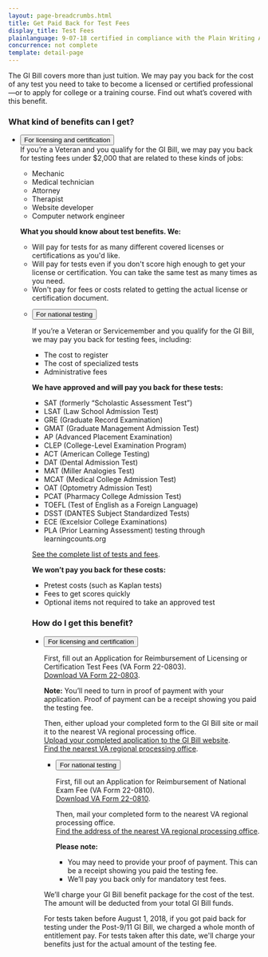 ```yaml
---
layout: page-breadcrumbs.html
title: Get Paid Back for Test Fees
display_title: Test Fees
plainlanguage: 9-07-18 certified in compliance with the Plain Writing Act
concurrence: not complete
template: detail-page 
--- 
```


The GI Bill covers more than just tuition. We may pay you back for the cost of any test you need to take to become a licensed or certified professional—or to apply for college or a training course. Find out what’s covered with this benefit.


<span id="ways-to-file"></span>

### What kind of benefits can I get?

<div class="usa-accordion">
<ul class="usa-unstyled-list">
<li>
<button class="usa-button-unstyled usa-accordion-button" aria-controls="licensing-certification-kinds-of-benefits">For licensing and certification</button>
  
<div id="licensing-certification-kinds-of-benefits" class="usa-accordion-content">
If you’re a Veteran and you qualify for the GI Bill, we may pay you back for testing fees under $2,000 that are related to these kinds of jobs:

- Mechanic
- Medical technician
- Attorney
- Therapist
- Website developer
- Computer network engineer<br>

**What you should know about test benefits. We:**
- Will pay for tests for as many different covered licenses or certifications as you'd like.
- Will pay for tests even if you don't score high enough to get your license or certification. You can take the same test as many times as you need.
- Won't pay for fees or costs related to getting the actual license or certification document.
</div>
</li>

<div class="usa-accordion">
<ul class="usa-unstyled-list">
<li>
<button class="usa-button-unstyled usa-accordion-button" aria-controls="national-testing-kinds-of-benefits">For national testing</button>
  
<div id="national-testing-kinds-of-benefits" class="usa-accordion-content">
  
If you’re a Veteran or Servicemember and you qualify for the GI Bill, we may pay you back for testing fees, including:

- The cost to register
- The cost of specialized tests
- Administrative fees <br>

**We have approved and will pay you back for these tests:**
- SAT (formerly “Scholastic Assessment Test”)
- LSAT (Law School Admission Test)
- GRE (Graduate Record Examination)
- GMAT (Graduate Management Admission Test)
- AP (Advanced Placement Examination)
- CLEP (College-Level Examination Program)
- ACT (American College Testing)
- DAT (Dental Admission Test)
- MAT (Miller Analogies Test)
- MCAT (Medical College Admission Test)
- OAT (Optometry Admission Test)
- PCAT (Pharmacy College Admission Test)
- TOEFL (Test of English as a Foreign Language)
- DSST (DANTES Subject Standardized Tests)
- ECE (Excelsior College Examinations)
- PLA (Prior Learning Assessment) testing through learningcounts.org

[See the complete list of tests and fees](https://inquiry.vba.va.gov/weamspub/buildSearchNE.do).

**We won’t pay you back for these costs:**
- Pretest costs (such as Kaplan tests)
- Fees to get scores quickly
- Optional items not required to take an approved test
</div>
</li>

### How do I get this benefit?

<div class="usa-accordion">
<ul class="usa-unstyled-list">
<li>
<button class="usa-button-unstyled usa-accordion-button" aria-controls="licensing-certification-get-benefits">For licensing and certification</button>
  
<div id="licensing-certification-get-benefits" class="usa-accordion-content">  
  
First, fill out an Application for Reimbursement of Licensing or Certification Test Fees (VA Form 22-0803). <br>
[Download VA Form 22-0803](https://www.vba.va.gov/pubs/forms/VBA-22-0803-ARE.pdf). 

**Note:** You’ll need to turn in proof of payment with your application. Proof of payment can be a receipt showing you paid the testing fee.

Then, either upload your completed form to the GI Bill site or mail it to the nearest VA regional processing office. <br>
[Upload your completed application to the GI Bill website](https://gibill.custhelp.va.gov/app/utils/login_form/).<br>
[Find the nearest VA regional processing office](https://www.benefits.va.gov/gibill/regional_processing.asp).
</div>
</li>


<div class="usa-accordion">
<ul class="usa-unstyled-list">
<li>
<button class="usa-button-unstyled usa-accordion-button" aria-controls="national-testing-get-benefits">For national testing</button>

<div id="national-testing-get-benefits" class="usa-accordion-content">

First, fill out an Application for Reimbursement of National Exam Fee (VA Form 22-0810). <br>
[Download VA Form 22-0810](https://www.vba.va.gov/pubs/forms/VBA-22-0810-ARE.pdf).

Then, mail your completed form to the nearest VA regional processing office. <br>
[Find the address of the nearest VA regional processing office](https://www.benefits.va.gov/gibill/regional_processing.asp).


**Please note:**
- You may need to provide your proof of payment. This can be a receipt showing you paid the testing fee.
- We’ll pay you back only for mandatory test fees.

</div>
</li>
</ul>
</div>




We’ll charge your GI Bill benefit package for the cost of the test. The amount will be deducted from your total GI Bill funds.

For tests taken before August 1, 2018, if you got paid back for testing under the Post-9/11 GI Bill, we charged a whole month of entitlement pay. For tests taken after this date, we'll charge your benefits just for the actual amount of the testing fee.


<script type="text/javascript" src="/js/vendor/uswds.min.js"></script>
